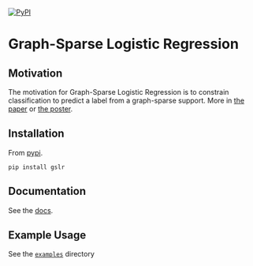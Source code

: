 
[![PyPI](https://img.shields.io/pypi/v/nine.svg)](https://pypi.python.org/pypi/gslr)

# Graph-Sparse Logistic Regression

## Motivation

The motivation for Graph-Sparse Logistic Regression is to constrain classification to predict a label from a graph-sparse support. More in [the paper](https://arxiv.org/abs/1712.05510) or [the poster](https://github.com/fraenkel-lab/GSLR/raw/master/poster/poster.pdf).


## Installation

From [pypi](https://pypi.python.org/pypi/gslr).
```
pip install gslr
```
## Documentation

See the [docs](https://fraenkel-lab.github.io/GSLR/).

## Example Usage

See the [`examples`](examples) directory
